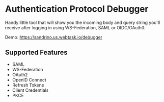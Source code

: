 # Authentication Protocol Debugger

Handy little tool that will show you the incoming body and query string you'll receive after logging in using WS-Federation, SAML or OIDC/OAuth0.

Demo: https://sandrino.us.webtask.io/debugger

## Supported Features

  - SAML
  - WS-Federation
  - OAuth2
  - OpenID Connect
  - Refresh Tokens
  - Client Credentials
  - PKCE
